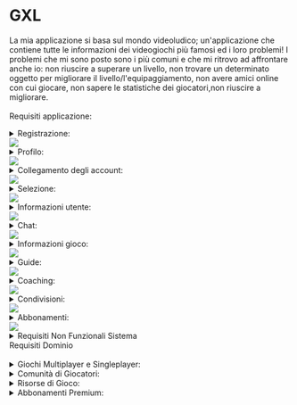 # GXL
La mia applicazione si basa sul mondo videoludico; un'applicazione che contiene tutte le informazioni dei videogiochi più famosi ed i loro problemi!
I problemi che mi sono posto sono i più comuni e che mi ritrovo ad affrontare anche io: non riuscire a superare un livello, non trovare un determinato oggetto per migliorare il livello/l'equipaggiamento, non avere amici online con cui giocare, non sapere le statistiche dei giocatori,non riuscire a migliorare.<br>
<br>
Requisiti applicazione:
<details>
<summary>Registrazione:</summary>
  *  Requisti Funzionali Utente<br>
 <br>
- Gli utenti, appena scaricata l’applicazione, si troveranno la classica schermata di registrazione dove inseriranno la propria email e password, con possibilità di cambiarla in caso di dimenticanza.<br>
- Ci sarà la possibilità di attivare anche l’autenticazione a due fattori, ovvero aggiungere una sicurezza in più per proteggere il tuo account.
 *  Requisti Funzionali Sistema<br>
 <br>
 - Gestione accesso, registrazione, reset password e autenticazione a due fattori.
</details>     
<img src="http://yuml.me/diagram/scruffy/usecase/[Utente]-(Accesso), (Accesso)<(Autenticazione a due fattori)"> 
<details>
<summary>Profilo:</summary>
 *  Requisti Funzionali Utente<br>
 <br>
- Gli utenti potranno personalizzare il loro profilo cambiando le proprie informazioni come il nome e cognome, la propria immagine profilo, lo stato “online, assente, offline”, la password, la mail.
- Ogni utente potrà vedere tutte le sue statistiche, sia dei giochi online (come Fortnite, Rainbow Six Siege, Call of Duty…) sia dei giochi offline (The Last of Us, Spiderman, Uncharted…).
  *  Requisti Funzionali Sistema<br>
 <br>
 -Gestione modifiche apportate al profilo.
</details> 
<img src="http://yuml.me/diagram/scruffy/usecase/[Utente]-(Accesso), (Accesso)<(Modifica profilo), (Accesso)<(Vedere statistiche)">
<details>
<summary>Collegamento degli account:</summary>
 *  Requisti Funzionali Utente<br>
 <br>
- L’utente dovrà collegare i propri account (account PlayStation, account Fortnite, account Xbox…).
- In questo modo potrà rendere visibile la propria attività ad altri utenti.
  *  Requisti Funzionali Sistema<br>
 <br>
 -Supporto per collegamento e sincronizzazzione degli account dei giochi.
</details>
<img src="http://yuml.me/diagram/scruffy/usecase/[Utente]-(Accesso), (Accesso)>(Collegare account esterni), [Sistema GXL]-(Collegare account esterni)"> 
<details>
<summary>Selezione:</summary>
 *  Requisti Funzionali Utente<br>
 <br>
- L’utente potrà selezionare un gioco a cui è interessato e “fissarlo”, metterlo nei preferiti per vederlo ogni volta senza doverlo selezionare.
- In questo modo, dopo aver selezionato il gioco/i giochi l'utente potrà vedere tutti gli altri utenti che al momento ci stanno giocando e vedere il loro stato di avanzamento.
</details>
<img src="http://yuml.me/diagram/scruffy/usecase/[Utente]-(Accesso), (Accesso)<(Cerca e fissa giochi), (Cerca e fissa giochi)>(Vedere utenti online), [Sistema GXL]-(Prendere profili), (Prendere profili)-(Vedere utenti online)"> 
<details>
<summary>Informazioni utente:</summary>
 *  Requisti Funzionali Utente<br>
 <br>
- L’utente potrà cercarne un altro e vedrà tutte le sue statistiche, come il KD ( uccisioni per morti), da quando ha iniziato la sessione di gioco, quando l’ha installato la prima volta… e anche a che giochi sta giocando al momento
- Inoltre l'utente potrà inviare una richiesta d'amicizia.
  *  Requisti Funzionali Sistema<br>
 <br>
 -Raccolta di informazioni pubbliche di altri utenti
</details>
<img src="http://yuml.me/diagram/scruffy/usecase/[Utente]-(Accesso), (Accesso)<(Cerca utenti), (Cerca utenti)<(Richiesta amicizia),(Richiesta amicizia)>(Vedere statistiche)">
<details>
<summary>Chat:</summary>
 *  Requisti Funzionali Utente<br>
 <br>
- Dopo aver stretto amicizia, l'utente avrà l’accesso ad una chat dove potrà scriversi o stare in chiamata con l’altro utente.
  *  Requisti Funzionali Sistema<br>
 <br>
 -Fornire un sistema di chat. 
</details>
<img src="http://yuml.me/diagram/scruffy/usecase/[Utente]-(Accesso), (Accesso)<(Cerca utenti), (Cerca utenti)<(Richiesta amicizia),(Richiesta amicizia)<(Chat)">
<details>
<summary>Informazioni gioco:</summary>
 *  Requisti Funzionali Utente<br>
 <br>
- Ci sarà anche una sezione dedicata a tutte le informazioni del gioco desiderato, come quanto spazio occupa, quali sono i requisiti minimi, quando è uscito.
</details>
<img src="http://yuml.me/diagram/scruffy/usecase/[Utente]-(Accesso), (Accesso)<(Cerca giochi), (Cerca giochi)>(Informazioni)"> 
<details>
<summary>Guide:</summary>
 *  Requisti Funzionali Utente<br>
 <br>
- Saranno disponibili anche guide per superare un determinato livello o trovare un oggetto che ti potenzierà l’equipaggiamento.
- Queste potranno essere caricate da chiunque riesca a superare/trovare e potranno essere valutate con un like o dislike.
  *  Requisti Funzionali Sistema<br>
 <br>
 -Gestire la ricerca, la valutazione e il caricamento dei tutorial.
</details>
<img src="http://yuml.me/diagram/scruffy/usecase/[Utente]-(Accesso), (Accesso)<(Cerca giochi), (Cerca giochi)>(Tutorial)" >
<details>
<summary>Coaching:</summary>
 *  Requisti Funzionali Utente<br>
 <br>
- Per quanto riguarda i giochi multiplayer come Fortnite, Rainbow Six Siege, Apex… saranno disponibili delle “lezioni” sotto forma di video oppure “dal vivo” per aiutare l’utente ad acquisire più abilità.
  *  Requisti Funzionali Sistema<br>
 <br>
 -Gestire il caricamento di "lezioni" affidabili sui videogiochi.
</details>
<img src="http://yuml.me/diagram/scruffy/usecase/[Utente]-(Accesso), (Accesso)<(Cerca giochi), (Cerca giochi)>(Coaching)" >
<details>
<summary>Condivisioni:</summary>
 *  Requisti Funzionali Utente<br>
 <br>
- Ci sarà anche una sezione stile home page di Instagram dove ognuno potrà condividere foto/video di ciò che è riuscito a fare, come trickshot, speedrun… o semplicemente per chi vuole discutere su un gioco.
- Inoltre ci sarà un tasto Spoiler che nasconderà le immagini/video che non sono ancora state raggiunte dall’utente (livelli non ancora superati, oggetti non scoperti…).
  *  Requisti Funzionali Sistema<br>
 <br>
 -Fornire una "home page" stile Instagram dove gli utenti potranno condividere contenuti, vedere le storie, mettere like e lasciare un commento.
</details>
<img src="http://yuml.me/diagram/scruffy/usecase/[Utente]-(Accesso), (Accesso)>(Sezione di condivisione)" >
<details>
<summary>Abbonamenti:</summary>
 *  Requisti Funzionali Utente<br>
 <br>
- Ci sarà un abbonameno Premium, che permetterà di sbloccare più funzionalità.
- Questo abbonamento sarà sia mensile, che annuale, con la possibilità di selezionare quanti mesi o anni si vuole.
  *  Requisti Funzionali Sistema<br>
 <br>
 -Gestione acquisto di abbonamenti
</details>
<img src="http://yuml.me/diagram/scruffy/usecase/[Utente]-(Accesso),(Accesso)<(Premium),(Premium)>(Aggiungi carta),(Premium)>(Scegli il piano),(Premium)>(Paga),[Banca]-(Elaborazione),(Elaborazione)>(Invia risultato di conferma),[Sistema GXL]-(Attiva Premium)" >
<details>
<summary>Requisiti Non Funzionali Sistema</summary>
 <br>
 <details>
<summary>Sicurezza:</summary>
-Il sistema deve garantire la sicurezza dei dati dell'utente, compresi i dati dell'account e le informazioni del gioco.
</details>
<details>
<summary>Performance:</summary>
-Il sistema deve essere reattivo e garantire tempi di risposta rapidi.
</details>
<details>
<summary>Scalabilità:</summary>
-Il sistema deve essere in grado di gestire un numero crescente di utenti e dati di gioco.
</details>
<details>
<summary>Usabilità:</summary>
-L'applicazione deve essere intuitiva e facile da usare per gli utenti.
</details>
<details>
<summary>Disponibilità:</summary>
-Il sistema deve essere disponibile e accessibile in modo affidabile.
</details>
</details>
<summary>Requisiti Dominio</summary>
 <br>
 <details>
<summary>Giochi Multiplayer e Singleplayer:</summary>
-L'applicazione copre sia giochi multiplayer che singleplayer.
</details>
<details>
<summary>Comunità di Giocatori:</summary>
-L'applicazione crea una comunità in cui gli utenti possono interagire, scambiare esperienze di gioco e aiutarsi reciprocamente.
</details>
<details>
<summary>Risorse di Gioco:</summary>
-L'applicazione fornisce informazioni sui giochi, guide e risorse educative per migliorare le abilità di gioco.
</details>
<details>
<summary>Abbonamenti Premium:</summary>
-L'applicazione offre opzioni di abbonamento premium per gli utenti interessati a funzionalità aggiuntive.
</details>
</details>
